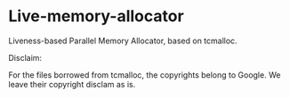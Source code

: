 # Live-memory-allocator
Liveness-based Parallel Memory Allocator, based on tcmalloc.

Disclaim:

For the files borrowed from tcmalloc, the copyrights belong to Google. We leave their copyright disclam as is. 
